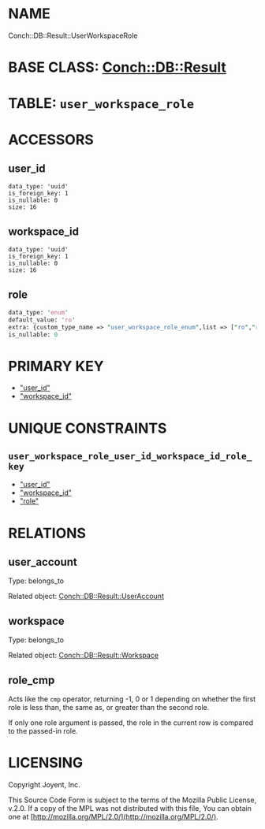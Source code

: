 # NAME

Conch::DB::Result::UserWorkspaceRole

# BASE CLASS: [Conch::DB::Result](https://metacpan.org/pod/Conch::DB::Result)

# TABLE: `user_workspace_role`

# ACCESSORS

## user\_id

```
data_type: 'uuid'
is_foreign_key: 1
is_nullable: 0
size: 16
```

## workspace\_id

```
data_type: 'uuid'
is_foreign_key: 1
is_nullable: 0
size: 16
```

## role

```perl
data_type: 'enum'
default_value: 'ro'
extra: {custom_type_name => "user_workspace_role_enum",list => ["ro","rw","admin"]}
is_nullable: 0
```

# PRIMARY KEY

- ["user\_id"](#user_id)
- ["workspace\_id"](#workspace_id)

# UNIQUE CONSTRAINTS

## `user_workspace_role_user_id_workspace_id_role_key`

- ["user\_id"](#user_id)
- ["workspace\_id"](#workspace_id)
- ["role"](#role)

# RELATIONS

## user\_account

Type: belongs\_to

Related object: [Conch::DB::Result::UserAccount](https://metacpan.org/pod/Conch::DB::Result::UserAccount)

## workspace

Type: belongs\_to

Related object: [Conch::DB::Result::Workspace](https://metacpan.org/pod/Conch::DB::Result::Workspace)

## role\_cmp

Acts like the `cmp` operator, returning -1, 0 or 1 depending on whether the first role is less
than, the same as, or greater than the second role.

If only one role argument is passed, the role in the current row is compared to the passed-in
role.

# LICENSING

Copyright Joyent, Inc.

This Source Code Form is subject to the terms of the Mozilla Public License,
v.2.0. If a copy of the MPL was not distributed with this file, You can obtain
one at [http://mozilla.org/MPL/2.0/](http://mozilla.org/MPL/2.0/).
